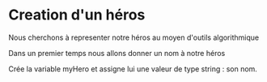 # Creation d'un héros

Nous cherchons à representer notre héros au moyen d'outils algorithmique

Dans un premier temps nous allons donner un nom à notre héros 


Crée la variable myHero et assigne lui une valeur de type string : son nom.
